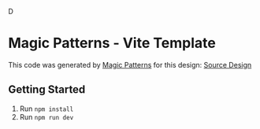 D
# Magic Patterns - Vite Template

This code was generated by [Magic Patterns](https://magicpatterns.com) for this design: [Source Design](https://www.magicpatterns.com/c/golp4pawvzav8gwqf3cryt)

## Getting Started

1. Run `npm install`
2. Run `npm run dev`
